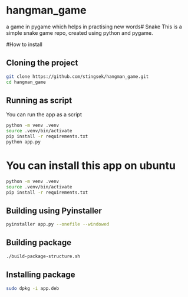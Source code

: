 # hangman_game
a game in pygame which helps in practising new words# Snake
This is a simple snake game repo, created using python and pygame.

#How to install

## Cloning the project
```bash
git clone https://github.com/stingsek/hangman_game.git
cd hangman_game
```

## Running as script

You can run the app as a script

```bash
python -m venv .venv
source .venv/bin/activate
pip install -r requirements.txt
python app.py
```

# You can install this app on ubuntu

```bash
python -m venv .venv
source .venv/bin/activate
pip install -r requirements.txt
```

## Building using Pyinstaller
```bash
pyinstaller app.py --onefile --windowed
```

## Building package
```bash
./build-package-structure.sh
```

## Installing package 
```bash
sudo dpkg -i app.deb
```


